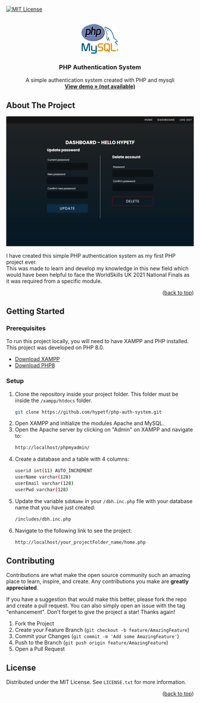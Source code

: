 <div id="top"></div>

[![MIT License][license-shield]][license-url]

<!-- PROJECT LOGO -->
<br />
<div align="center">
  <a href="https://github.com/hypetf/react-search">
    <img src="./logo.png" alt="Logo" width="100" height="80">
  </a>

  <h3 align="center">PHP Authentication System</h3>

  <p align="center">
    A simple authentication system created with PHP and mysqli
    <br />
    <a href="#top"><strong>View demo » (not available)</strong></a>
    <br />
</div>




<!-- ABOUT THE PROJECT -->
## About The Project

[![Product Name Screen Shot][product-screenshot]](https://github.com/hypetf/testt/blob/main/preview.png)

I have created this simple PHP authentication system as my first PHP project ever.<br/>
This was made to learn and develop my knowledge in this new field which would have been helpful to face the WorldSkills UK 2021 National Finals as it was required from a specific module.

<p align="right">(<a href="#top">back to top</a>)</p>



<!-- GETTING STARTED -->
## Getting Started

### Prerequisites
To run this project locally, you will need to have XAMPP and PHP installed.
This project was developed on PHP 8.0.

* [Download XAMPP](https://www.apachefriends.org/index.html)
* [Download PHP8](https://www.php.net/downloads)

### Setup

1. Clone the repository inside your project folder. This folder must be inside the `/xampp/htdocs` folder.
   ```sh
   git clone https://github.com/hypetf/php-auth-system.git
   ```
2. Open XAMPP and initialize the modules Apache and MySQL.
3. Open the Apache server by clicking on "Admin" on XAMPP and navigate to:
   ```sh
   http://localhost/phpmyadmin/
   ```
4. Create a database and a table with 4 columns:
   ```sh
   userid int(11) AUTO_INCREMENT
   userName varchar(128)
   userEmail varchar(128)
   userPwd varchar(128)
   ```
5. Update the variable `$dbName` in your `/dbh.inc.php` file with your database name that you have just created:
   ```sh
   /includes/dbh.inc.php
   ```
6. Navigate to the following link to see the project:
   ```sh
   http://localhost/your_projectFolder_name/home.php
   ```

<!-- CONTRIBUTING -->
## Contributing

Contributions are what make the open source community such an amazing place to learn, inspire, and create. Any contributions you make are **greatly appreciated**.

If you have a suggestion that would make this better, please fork the repo and create a pull request. You can also simply open an issue with the tag "enhancement".
Don't forget to give the project a star! Thanks again!

1. Fork the Project
2. Create your Feature Branch (`git checkout -b feature/AmazingFeature`)
3. Commit your Changes (`git commit -m 'Add some AmazingFeature'`)
4. Push to the Branch (`git push origin feature/AmazingFeature`)
5. Open a Pull Request




<!-- LICENSE -->
## License

Distributed under the MIT License. See `LICENSE.txt` for more information.

<p align="right">(<a href="#top">back to top</a>)</p>



<!-- MARKDOWN LINKS & IMAGES -->
[license-shield]: https://img.shields.io/github/license/othneildrew/Best-README-Template.svg?style=for-the-badge
[license-url]: https://github.com/hypetf/react-search/blob/master/LICENSE.txt
[product-screenshot]: ./preview.png
